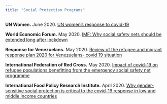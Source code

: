 ```yaml
---
title: "Social Protection Programs"
---
```


**UN Women.**  June 2020. [UN women’s response to covid-19](https://www.unwomen.org/en/digital-library/publications/2020/06/brief-un-womens-response-to-covid-19)

**World Economic Forum.**  May 2020. [IMF: Why social safety nets should be extended long after lockdown](https://www.weforum.org/agenda/2020/05/fiscal-policies-for-the-recovery-from-covid-19)

**Response for Venezuelans.**  May 2020. [Review of the refugee and migrant response plan 2020 for Venezuelans- covid 19 situation](https://data2.unhcr.org/en/documents/details/76140)

**International Federation of Red Cross.**  May 2020. [Impact of covid-19 on refugee populations benefitting from the emergency social safety net programme](https://media.ifrc.org/ifrc/document/impact-covid-19-refugee-populations-benefitting-emergency-social-safety-net-essn-programme/)

**International Food Policy Research Institute.**  April 2020. [Why gender-sensitive social protection is critical to the covid-19 response in low and middle income countries](https://www.ifpri.org/blog/why-gender-sensitive-social-protection-critical-covid-19-response-low-and-middle-income)
